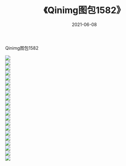 ﻿---
layout: post
title:  《Qinimg图包1582》
date:   2021-06-08
img: http://imgx.orgx.ga/Qinimg图包/Qinimg图包1582/000.jpg
categories: [美女, 清纯, 唯美]
---

Qinimg图包1582

 ![](http://imgx.orgx.ga/Qinimg图包/Qinimg图包1582/001.jpg) <br>![](http://imgx.orgx.ga/Qinimg图包/Qinimg图包1582/002.jpg) <br>![](http://imgx.orgx.ga/Qinimg图包/Qinimg图包1582/003.jpg) <br>![](http://imgx.orgx.ga/Qinimg图包/Qinimg图包1582/004.jpg) <br>![](http://imgx.orgx.ga/Qinimg图包/Qinimg图包1582/005.jpg) <br>![](http://imgx.orgx.ga/Qinimg图包/Qinimg图包1582/006.jpg) <br>![](http://imgx.orgx.ga/Qinimg图包/Qinimg图包1582/007.jpg) <br>![](http://imgx.orgx.ga/Qinimg图包/Qinimg图包1582/008.jpg) <br>![](http://imgx.orgx.ga/Qinimg图包/Qinimg图包1582/009.jpg) <br>![](http://imgx.orgx.ga/Qinimg图包/Qinimg图包1582/010.jpg) <br>![](http://imgx.orgx.ga/Qinimg图包/Qinimg图包1582/011.jpg) <br>![](http://imgx.orgx.ga/Qinimg图包/Qinimg图包1582/012.jpg) <br>![](http://imgx.orgx.ga/Qinimg图包/Qinimg图包1582/013.jpg) <br>![](http://imgx.orgx.ga/Qinimg图包/Qinimg图包1582/014.jpg) <br>![](http://imgx.orgx.ga/Qinimg图包/Qinimg图包1582/015.jpg) <br>![](http://imgx.orgx.ga/Qinimg图包/Qinimg图包1582/016.jpg) <br>![](http://imgx.orgx.ga/Qinimg图包/Qinimg图包1582/017.jpg) <br>![](http://imgx.orgx.ga/Qinimg图包/Qinimg图包1582/018.jpg) <br>![](http://imgx.orgx.ga/Qinimg图包/Qinimg图包1582/019.jpg) <br>![](http://imgx.orgx.ga/Qinimg图包/Qinimg图包1582/020.jpg) <br>![](http://imgx.orgx.ga/Qinimg图包/Qinimg图包1582/021.jpg) <br>